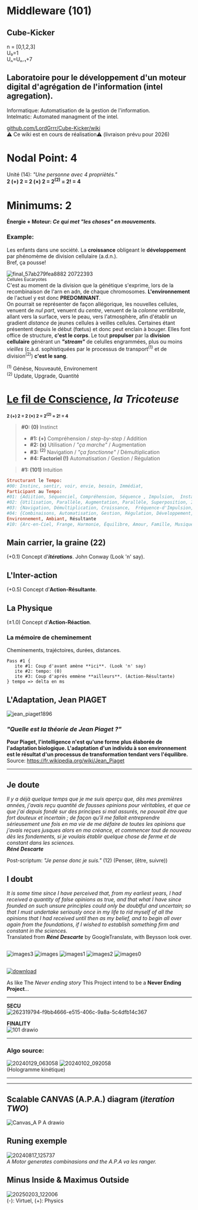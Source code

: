 # Middleware (101)
## Cube-Kicker 
n = [0,1,2,3]  
U₀=1  
Uₙ=Uₙ₋₁+7  

  
## Laboratoire pour le développement d'un moteur digital d'agrégation de l'information (intel agregation).

Informatique: Automatisation de la gestion de l'information.  
Intelmatic: Automated managment of the intel.

[github.com/LordGrrr/Cube-Kicker/wiki](https://github.com/LordGrrr/Cube-Kicker/wiki)  
⚠️ Ce wiki est en cours de réalisation⚠️ (livraison prévu pour 2026)

# Nodal Point: 4
Unité (14): _"Une personne avec 4 propriètés."_  
**2 (+) 2 = 2 (×) 2 = 2<sup>(2)</sup> = 2! = 4**  

# Minimums: 2
**Énergie + Moteur: _Ce qui met "les choses" en mouvements._**   
### Example:
Les enfants dans une société. La **croissance** obligeant le **développement** par phénomème de division cellulaire (a.d.n.).  
Bref, ça pousse!  
  
![final_57ab279fea8882 20722393](https://github.com/user-attachments/assets/3a2193f1-3c32-4cde-b535-aeeb46f867f3)  
<sup>Cellules Eucaryotes</sup>  
C'est au moment de la division que la génétique s'exprime, lors de la recombinaison de l'arn en adn, de chaque chromosomes. **L'environnement** de l'actuel y est donc **PREDOMINANT**.  
On pourrait se représenter de façon allégorique, les nouvelles cellules, venuent de _nul part_, venuent du _centre_, venuent de la _colonne vertébrale_, allant vers la surface, vers le peau, vers l'atmosphère, afin d'établir un gradient _distance_ de jeunes cellules à veilles cellules. Certaines étant présentent depuis le début (fœtus) et donc peut enclain à bouger. Elles font office de structure, **c'est le corps**. Le tout **propulser** par la **division cellulaire** générant un _**"stream"**_ de celulles engrammées, plus ou moins _vieilles_ (c.à.d. sophistiquées par le processus de transport<sup>(1)</sup> et de division<sup>(2)</sup>) **c'est le sang**.  

<sup>(1)</sup> Génèse, Nouveauté, Environement  
<sup>(2)</sup> Update, Upgrade, Quantité  


#  [Le fil de Conscience](https://github.com/LordGrrr/Escape-Game-tech-workout/wiki/I.-The-Threads-of-Conscience), _la Tricoteuse_
<sup>**2 (+) 2 = 2 (×) 2 = 2<sup>(2)</sup> = 2! = 4**  </sup>    
> **#0: (0)** Instinct
> * **#1: (\+)** Compréhension / _step-by-step_  / Addition  
> * **#2: (x)** Utilisation / _"ça marche"_  / Augmentation  
> * **#3: <sup>(2)</sup>** Navigation / _"ça fonctionne"_  / Démultiplication  
> * **#4: Factoriel (!)** Automatisation / Gestion  / Régulation
  
> **#1: (101)** Intuition  
```ruby
Structurant le Tempo:
#00: Instinc, sentir, voir, envie, besoin, Immédiat, 
Participant au Tempo:
#01: {Adiition, Séquenciel, Compréhension, Séquence , Impulsion,  Instantané,
#02: {Utilisation, Parallèle, Augmentation, Parallèle, Superposition, Intensité, Habitudes
#03: {Navigation, Démultiplication, Croissance,  Fréquence-d'Impulsion, Expérience, 
#04: {Combinaisons, Automatisation, Gestion, Régulation, Développement, Connaissances,  
Environnement, Ambiant, Résultante  
#10: {Arc-en-Ciel, Frange, Harmonie, Équilibre, Amour, Famille, Musique, 
```
## Main carrier, la graine (22)
(+0.1) Concept d'***itérations***. John Conway (Look 'n' say).  
  
## L'Inter-action
(+0.5) Concept d'**Action-Résultante**.

## La Physique
(±1.0) Concept d'**Action-Réaction**.

### La mémoire de cheminement
Cheminements, trajéctoires, durées, distances.
```
Pass #1 {
   ite #1: Coup d'avant amène **ici**. (Look 'n' say)
   ite #2: tempo: (0)
   ite #3: Coup d'après emmène **ailleurs**. (Action-Résultante)
} tempo => delta en ms
```
## L'Adaptation, Jean PIAGET
 ![jean_piaget1896](https://github.com/user-attachments/assets/dae396e8-6422-47b7-8e27-8dfa0a91b736)  

 ### _"Quelle est la théorie de Jean Piaget ?"_  
**Pour Piaget, l'intelligence n'est qu'une forme plus élaborée de l'adaptation biologique. L'adaptation d'un individu à son environnement est le résultat d'un processus de transformation tendant vers l'équilibre.**  
Source: https://fr.wikipedia.org/wiki/Jean_Piaget

***
 ## Je doute
_Il y a déjà quelque temps que je me suis aperçu que, dès mes premières années, j'avais reçu quantité de fausses opinions pour véritables, et que ce que j'ai depuis fondé sur des principes si mal assurés, ne pouvait être que fort douteux et incertain ; de façon qu'il me fallait entreprendre sérieusement une fois en ma vie de me défaire de toutes les opinions que j'avais reçues jusques alors en ma créance, et commencer tout de nouveau dès les fondements, si je voulais établir quelque chose de ferme et de constant dans les sciences._   
_**Réné Descarte**_

Post-scriptum: _"Je pense donc je suis."_ (12) (Penser, (être, suivre))

## I doubt
_It is some time since I have perceived that, from my earliest years, I had received a quantity of false opinions as true, and that what I have since founded on such unsure principles could only be doubtful and uncertain; so that I must undertake seriously once in my life to rid myself of all the opinions that I had received until then as my belief, and to begin all over again from the foundations, if I wished to establish something firm and constant in the sciences._  
Translated from _**Réné Descarte**_ by GoogleTranslate, with Beysson look over.



##
![images3](https://github.com/LordGrrr/Cube-Kicker/assets/134517577/52c06e32-0078-41ce-aeee-d95c682c6eff)
![images](https://github.com/LordGrrr/Cube-Kicker/assets/134517577/23819ca3-0797-4d66-8a1f-36e8628cd129)
![images1](https://github.com/LordGrrr/Cube-Kicker/assets/134517577/b6dc24d4-4935-4d15-a142-7ec66ab7e97d)
![images2](https://github.com/LordGrrr/Cube-Kicker/assets/134517577/efff1ad5-5e52-46d1-8da7-8341918bbeb4)
![images0](https://github.com/LordGrrr/Cube-Kicker/assets/134517577/bfae86f6-bf2b-47c8-aeb6-2155eab43e17)
##
[![download](https://github.com/LordGrrr/Cube-Kicker/assets/134517577/25cdd002-8221-472e-9a99-dfdf9114bde5)](https://www.imdb.com/title/tt0088323/)  

As like The _Never ending story_ This Project intend to be a **Never Ending Project**...  

*******************************************************************************************  
**SECU**  
![262319794-f9bb4666-e515-406c-9a8a-5c4dfb14c367](https://github.com/user-attachments/assets/5307459e-9d3e-4826-9ee6-c56d129ed687)  

**FINALITY**  
![101 drawio](https://github.com/user-attachments/assets/453161b4-1c65-4bab-b055-cb1fadc7a7b3)

*******************************************************************************************  
### Algo source:  
![20240129_063058](https://github.com/LordGrrr/Cube-Kicker/assets/134517577/aaa676b2-8bcc-432d-b0a8-a49e27e19d03)
![20240102_092058](https://github.com/LordGrrr/Cube-Kicker/assets/134517577/4254c0fa-9830-4fe1-8660-fd4ddb835755)  
(Hologramme kinétique)  
*******************************************************************************************  
*******************************************************************************************  

## Scalable CANVAS (A.P.A.) diagram (_iteration TWO_)
![Canvas_A P A drawio](https://github.com/LordGrrr/Cube-Kicker/assets/134517577/4419665f-3bf4-4051-b94f-414cb2310dd2)

## Runing exemple
![20240817_125737](https://github.com/user-attachments/assets/b9e797cc-ccd0-4a23-b7a9-dedf3c87a832)  
_A Motor generates combinasions and the A.P.A va les ranger._

## Minus Inside & Maximus Outside
![20250203_122006](https://github.com/user-attachments/assets/3fc8456d-b588-4a41-bef8-cedd8edb6171)  
(-): Virtuel, (+): Physics 
